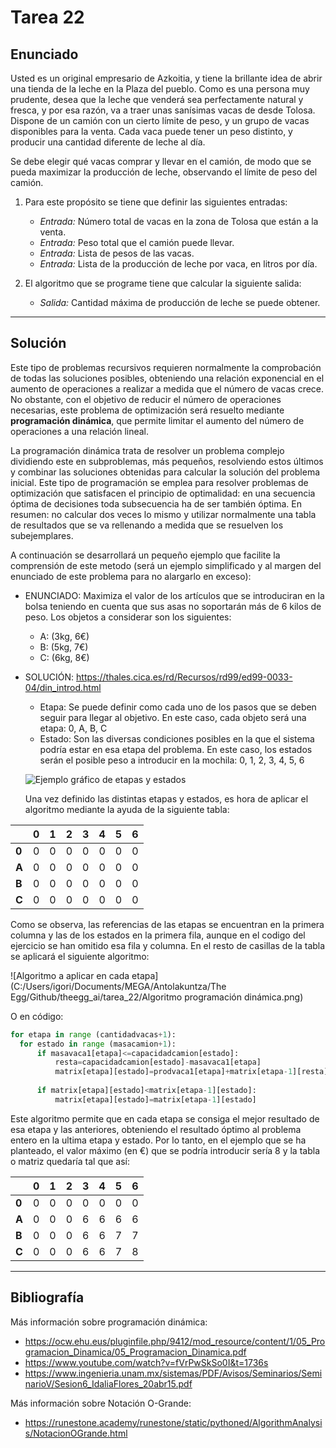 ﻿# Tarea 22

## Enunciado
Usted es un original empresario de Azkoitia, y tiene la brillante idea de abrir una tienda de la leche en la Plaza del pueblo. 
Como es una persona muy prudente, desea que la leche que venderá sea perfectamente natural y fresca, y por esa razón, va a 
traer unas sanísimas vacas de desde Tolosa. Dispone de un camión con un cierto límite de peso, y un grupo de vacas disponibles 
para la venta. Cada vaca puede tener un peso distinto, y producir una cantidad diferente de leche al día.
	
Se debe elegir qué vacas comprar y llevar en el camión, de modo que se pueda maximizar la producción de leche, observando el límite 
de peso del camión.
	
1. Para este propósito se tiene que definir las siguientes entradas:
   - *Entrada:* Número total de vacas en la zona de Tolosa que están a la venta.
   - *Entrada:* Peso total que el camión puede llevar.
   - *Entrada:* Lista de pesos de las vacas.
   - *Entrada:* Lista de la producción de leche por vaca, en litros por día.
	
2. El algoritmo que se programe tiene que calcular la siguiente salida:
   - *Salida:* Cantidad máxima de producción de leche se puede obtener.
___

## Solución
Este tipo de problemas recursivos requieren normalmente la comprobación de todas las soluciones posibles, obteniendo una relación 
exponencial en el aumento de operaciones a realizar a medida que el número de vacas crece. No obstante, con el objetivo de reducir 
el número de operaciones necesarias, este problema de optimización será resuelto mediante **programación dinámica**, que permite 
limitar el aumento del número de operaciones a una relación lineal.
	
La programación dinámica trata de resolver un problema complejo dividiendo este en subproblemas, más pequeños, resolviendo estos últimos
y combinar las soluciones obtenidas para calcular la solución del problema inicial. Este tipo de programación se emplea para resolver 
problemas de optimización que satisfacen el principio de optimalidad: en una secuencia óptima de decisiones toda subsecuencia ha de ser 
también óptima. En resumen: no calcular dos veces lo mismo y utilizar normalmente una tabla de resultados que se va rellenando a medida 
que se resuelven los subejemplares.
	
A continuación se desarrollará un pequeño ejemplo que facilite la comprensión de este metodo (será un ejemplo simplificado y al margen 
del enunciado de este problema para no alargarlo en exceso):

- ENUNCIADO: Maximiza el valor de los artículos que se introduciran en la bolsa teniendo en cuenta que sus asas no soportarán más de 
6 kilos de peso. Los objetos a considerar son los siguientes:
  - A: (3kg, 6€)
  - B: (5kg, 7€)
  - C: (6kg, 8€)
- SOLUCIÓN:
https://thales.cica.es/rd/Recursos/rd99/ed99-0033-04/din_introd.html

  - Etapa: Se puede definir como cada uno de los pasos que se deben seguir para llegar al objetivo. En este caso, cada objeto será una 
  etapa: 0, A, B, C
  - Estado: Son las diversas condiciones posibles en la que el sistema podría estar en esa etapa del problema. En este caso, los estados 
  serán el posible peso a introducir en la mochila: 0, 1, 2, 3, 4, 5, 6
  
  ![Ejemplo gráfico de etapas y estados](https://www.monografias.com/trabajos104/la-programacion-dinamica/image001.jpg)
  
  Una vez definido las distintas etapas y estados, es hora de aplicar el algoritmo mediante la ayuda de la siguiente tabla:

|  | 0 | 1 | 2 | 3 | 4 | 5 | 6 |
| -- | -- | -- | -- | -- | -- | -- | -- |
| **0** | 0 | 0 | 0 | 0 | 0 | 0 | 0 |
| **A** | 0 | 0 | 0 | 0 | 0 | 0 | 0 |
| **B** | 0 | 0 | 0 | 0 | 0 | 0 | 0 |
| **C** | 0 | 0 | 0 | 0 | 0 | 0 | 0 |

  Como se observa, las referencias de las etapas se encuentran en la primera columna y las de los estados en la primera fila, aunque en el codigo del ejercicio se han omitido esa fila y columna. En el resto de casillas de la tabla se aplicará el siguiente algoritmo:
  
  ![Algoritmo a aplicar en cada etapa](C:/Users/igori/Documents/MEGA/Antolakuntza/The Egg/Github/theegg_ai/tarea_22/Algoritmo programación dinámica.png)
  
  O en código:
  ```python
for etapa in range (cantidadvacas+1):
    for estado in range (masacamion+1):
        if masavaca1[etapa]<=capacidadcamion[estado]:
            resta=capacidadcamion[estado]-masavaca1[etapa]
            matrix[etapa][estado]=prodvaca1[etapa]+matrix[etapa-1][resta]
        
        if matrix[etapa][estado]<matrix[etapa-1][estado]:
            matrix[etapa][estado]=matrix[etapa-1][estado]
```
 
 Este algoritmo permite que en cada etapa se consiga el mejor resultado de esa etapa y las anteriores, obteniendo el resultado óptimo al problema entero en la ultima etapa y estado. Por lo tanto, en el ejemplo que se ha planteado, el valor máximo (en €) que se podría introducir sería 8 y la tabla o matriz quedaría tal que así: 

|  | 0 | 1 | 2 | 3 | 4 | 5 | 6 |
| -- | -- | -- | -- | -- | -- | -- | -- |
| **0** | 0 | 0 | 0 | 0 | 0 | 0 | 0 |
| **A** | 0 | 0 | 0 | 6 | 6 | 6 | 6 |
| **B** | 0 | 0 | 0 | 6 | 6 | 7 | 7 |
| **C** | 0 | 0 | 0 | 6 | 6 | 7 | 8 |



                

___

## Bibliografía
Más información sobre programación dinámica: 
- https://ocw.ehu.eus/pluginfile.php/9412/mod_resource/content/1/05_Programacion_Dinamica/05_Programacion_Dinamica.pdf
- https://www.youtube.com/watch?v=fVrPwSkSo0I&t=1736s
- https://www.ingenieria.unam.mx/sistemas/PDF/Avisos/Seminarios/SeminarioV/Sesion6_IdaliaFlores_20abr15.pdf
	

Más información sobre Notación O-Grande: 
- https://runestone.academy/runestone/static/pythoned/AlgorithmAnalysis/NotacionOGrande.html
